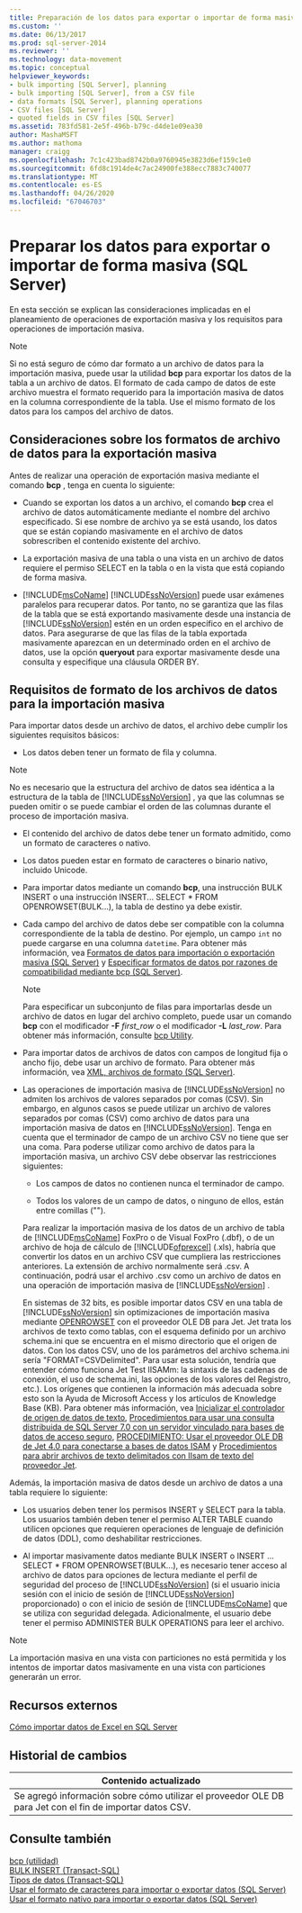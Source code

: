 ```yaml
---
title: Preparación de los datos para exportar o importar de forma masiva (SQL Server) | Microsoft Docs
ms.custom: ''
ms.date: 06/13/2017
ms.prod: sql-server-2014
ms.reviewer: ''
ms.technology: data-movement
ms.topic: conceptual
helpviewer_keywords:
- bulk importing [SQL Server], planning
- bulk importing [SQL Server], from a CSV file
- data formats [SQL Server], planning operations
- CSV files [SQL Server]
- quoted fields in CSV files [SQL Server]
ms.assetid: 783fd581-2e5f-496b-b79c-d4de1e09ea30
author: MashaMSFT
ms.author: mathoma
manager: craigg
ms.openlocfilehash: 7c1c423bad8742b0a9760945e3823d6ef159c1e0
ms.sourcegitcommit: 6fd8c1914de4c7ac24900fe388ecc7883c740077
ms.translationtype: MT
ms.contentlocale: es-ES
ms.lasthandoff: 04/26/2020
ms.locfileid: "67046703"
---
```

# <a name="prepare-data-for-bulk-export-or-import-sql-server"></a>Preparar los datos para exportar o importar de forma masiva (SQL Server)
  En esta sección se explican las consideraciones implicadas en el planeamiento de operaciones de exportación masiva y los requisitos para operaciones de importación masiva.  
  
> [!NOTE]  
>  Si no está seguro de cómo dar formato a un archivo de datos para la importación masiva, puede usar la utilidad **bcp** para exportar los datos de la tabla a un archivo de datos. El formato de cada campo de datos de este archivo muestra el formato requerido para la importación masiva de datos en la columna correspondiente de la tabla. Use el mismo formato de los datos para los campos del archivo de datos.  
  
## <a name="data-file-format-considerations-for-bulk-export"></a>Consideraciones sobre los formatos de archivo de datos para la exportación masiva  
 Antes de realizar una operación de exportación masiva mediante el comando **bcp** , tenga en cuenta lo siguiente:  
  
-   Cuando se exportan los datos a un archivo, el comando **bcp** crea el archivo de datos automáticamente mediante el nombre del archivo especificado. Si ese nombre de archivo ya se está usando, los datos que se están copiando masivamente en el archivo de datos sobrescriben el contenido existente del archivo.  
  
-   La exportación masiva de una tabla o una vista en un archivo de datos requiere el permiso SELECT en la tabla o en la vista que está copiando de forma masiva.  
  
-   [!INCLUDE[msCoName](../../includes/msconame-md.md)] [!INCLUDE[ssNoVersion](../../includes/ssnoversion-md.md)] puede usar exámenes paralelos para recuperar datos. Por tanto, no se garantiza que las filas de la tabla que se está exportando masivamente desde una instancia de [!INCLUDE[ssNoVersion](../../includes/ssnoversion-md.md)] estén en un orden específico en el archivo de datos. Para asegurarse de que las filas de la tabla exportada masivamente aparezcan en un determinado orden en el archivo de datos, use la opción **queryout** para exportar masivamente desde una consulta y especifique una cláusula ORDER BY.  
  
## <a name="data-file-format-requirements-for-bulk-import"></a>Requisitos de formato de los archivos de datos para la importación masiva  
 Para importar datos desde un archivo de datos, el archivo debe cumplir los siguientes requisitos básicos:  
  
-   Los datos deben tener un formato de fila y columna.  
  
> [!NOTE]  
>  No es necesario que la estructura del archivo de datos sea idéntica a la estructura de la tabla de [!INCLUDE[ssNoVersion](../../includes/ssnoversion-md.md)] , ya que las columnas se pueden omitir o se puede cambiar el orden de las columnas durante el proceso de importación masiva.  
  
-   El contenido del archivo de datos debe tener un formato admitido, como un formato de caracteres o nativo.  
  
-   Los datos pueden estar en formato de caracteres o binario nativo, incluido Unicode.  
  
-   Para importar datos mediante un comando **bcp**, una instrucción BULK INSERT o una instrucción INSERT... SELECT * FROM OPENROWSET(BULK...), la tabla de destino ya debe existir.  
  
-   Cada campo del archivo de datos debe ser compatible con la columna correspondiente de la tabla de destino. Por ejemplo, un campo `int` no puede cargarse en una columna `datetime`. Para obtener más información, vea [Formatos de datos para importación o exportación masiva &#40;SQL Server&#41;](data-formats-for-bulk-import-or-bulk-export-sql-server.md) y [Especificar formatos de datos por razones de compatibilidad mediante bcp &#40;SQL Server&#41;](specify-data-formats-for-compatibility-when-using-bcp-sql-server.md).  
  
    > [!NOTE]  
    >  Para especificar un subconjunto de filas para importarlas desde un archivo de datos en lugar del archivo completo, puede usar un comando **bcp** con el modificador **-F** *first_row* o el modificador **-L** *last_row*. Para obtener más información, consulte [bcp Utility](../../tools/bcp-utility.md).  
  
-   Para importar datos de archivos de datos con campos de longitud fija o ancho fijo, debe usar un archivo de formato. Para obtener más información, vea [XML, archivos de formato &#40;SQL Server&#41;](xml-format-files-sql-server.md).  
  
-   Las operaciones de importación masiva de [!INCLUDE[ssNoVersion](../../includes/ssnoversion-md.md)] no admiten los archivos de valores separados por comas (CSV). Sin embargo, en algunos casos se puede utilizar un archivo de valores separados por comas (CSV) como archivo de datos para una importación masiva de datos en [!INCLUDE[ssNoVersion](../../includes/ssnoversion-md.md)]. Tenga en cuenta que el terminador de campo de un archivo CSV no tiene que ser una coma. Para poderse utilizar como archivo de datos para la importación masiva, un archivo CSV debe observar las restricciones siguientes:  
  
    -   Los campos de datos no contienen nunca el terminador de campo.  
  
    -   Todos los valores de un campo de datos, o ninguno de ellos, están entre comillas ("").  
  
     Para realizar la importación masiva de los datos de un archivo de tabla de [!INCLUDE[msCoName](../../includes/msconame-md.md)] FoxPro o de Visual FoxPro (.dbf), o de un archivo de hoja de cálculo de [!INCLUDE[ofprexcel](../../includes/ofprexcel-md.md)] (.xls), habría que convertir los datos en un archivo CSV que cumpliera las restricciones anteriores. La extensión de archivo normalmente será .csv. A continuación, podrá usar el archivo .csv como un archivo de datos en una operación de importación masiva de [!INCLUDE[ssNoVersion](../../includes/ssnoversion-md.md)] .  
  
     En sistemas de 32 bits, es posible importar datos CSV en una tabla de [!INCLUDE[ssNoVersion](../../includes/ssnoversion-md.md)] sin optimizaciones de importación masiva mediante [OPENROWSET](/sql/t-sql/functions/openrowset-transact-sql) con el proveedor OLE DB para Jet. Jet trata los archivos de texto como tablas, con el esquema definido por un archivo schema.ini que se encuentra en el mismo directorio que el origen de datos.  Con los datos CSV, uno de los parámetros del archivo schema.ini sería "FORMAT=CSVDelimited". Para usar esta solución, tendría que entender cómo funciona Jet Test IISAMm: la sintaxis de las cadenas de conexión, el uso de schema.ini, las opciones de los valores del Registro, etc.).  Los orígenes que contienen la información más adecuada sobre esto son la Ayuda de Microsoft Access y los artículos de Knowledge Base (KB). Para obtener más información, vea [Inicializar el controlador de origen de datos de texto](https://docs.microsoft.com/office/client-developer/access/desktop-database-reference/initializing-the-text-data-source-driver), [Procedimientos para usar una consulta distribuida de SQL Server 7.0 con un servidor vinculado para bases de datos de acceso seguro](https://go.microsoft.com/fwlink/?LinkId=128504), [PROCEDIMIENTO: Usar el proveedor OLE DB de Jet 4.0 para conectarse a bases de datos ISAM](https://go.microsoft.com/fwlink/?LinkId=128505) y [Procedimientos para abrir archivos de texto delimitados con IIsam de texto del proveedor Jet](https://go.microsoft.com/fwlink/?LinkId=128501).  
  
 Además, la importación masiva de datos desde un archivo de datos a una tabla requiere lo siguiente:  
  
-   Los usuarios deben tener los permisos INSERT y SELECT para la tabla. Los usuarios también deben tener el permiso ALTER TABLE cuando utilicen opciones que requieren operaciones de lenguaje de definición de datos (DDL), como deshabilitar restricciones.  
  
-   Al importar masivamente datos mediante BULK INSERT o INSERT ... SELECT * FROM OPENROWSET(BULK...), es necesario tener acceso al archivo de datos para opciones de lectura mediante el perfil de seguridad del proceso de [!INCLUDE[ssNoVersion](../../includes/ssnoversion-md.md)] (si el usuario inicia sesión con el inicio de sesión de [!INCLUDE[ssNoVersion](../../includes/ssnoversion-md.md)] proporcionado) o con el inicio de sesión de [!INCLUDE[msCoName](../../includes/msconame-md.md)] que se utiliza con seguridad delegada. Adicionalmente, el usuario debe tener el permiso ADMINISTER BULK OPERATIONS para leer el archivo.  
  
> [!NOTE]  
>  La importación masiva en una vista con particiones no está permitida y los intentos de importar datos masivamente en una vista con particiones generarán un error.  
  
## <a name="external-resources"></a>Recursos externos  
 [Cómo importar datos de Excel en SQL Server](https://support.microsoft.com/kb/321686)  
  
## <a name="change-history"></a>Historial de cambios  
  
|Contenido actualizado|  
|---------------------|  
|Se agregó información sobre cómo utilizar el proveedor OLE DB para Jet con el fin de importar datos CSV.|  
  
## <a name="see-also"></a>Consulte también  
 [bcp (utilidad)](../../tools/bcp-utility.md)   
 [BULK INSERT &#40;Transact-SQL&#41;](/sql/t-sql/statements/bulk-insert-transact-sql)   
 [Tipos de datos &#40;Transact-SQL&#41;](/sql/t-sql/data-types/data-types-transact-sql)   
 [Usar el formato de caracteres para importar o exportar datos &#40;SQL Server&#41;](use-character-format-to-import-or-export-data-sql-server.md)   
 [Usar el formato nativo para importar o exportar datos &#40;SQL Server&#41;](use-native-format-to-import-or-export-data-sql-server.md)  
  
  
